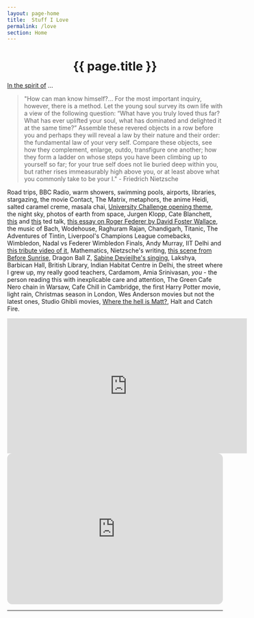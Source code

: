 ```yaml
---
layout: page-home
title:  Stuff I Love
permalink: /love
section: Home
---
```


<CENTER><h1 class="emphnext">{{ page.title }}</h1></CENTER>

[In the spirit of](https://www.youtube.com/watch?v=yBUOhFs7t2s) ...

 > "How can man know himself?... For the most important inquiry, however, there is a method. Let the young soul survey its own life with a view of the following question: “What have you truly loved thus far? What has ever uplifted your soul, what has dominated and delighted it at the same time?” Assemble these revered objects in a row before you and perhaps they will reveal a law by their nature and their order: the fundamental law of your very self. Compare these objects, see how they complement, enlarge, outdo, transfigure one another; how they form a ladder on whose steps you have been climbing up to yourself so far; for your true self does not lie buried deep within you, but rather rises immeasurably high above you, or at least above what you commonly take to be your I."  - Friedrich Nietzsche


Road trips, BBC Radio, warm showers, swimming pools, airports, libraries, stargazing, the movie Contact, The Matrix, metaphors, the anime Heidi, salted caramel creme, masala chai, [University Challenge opening theme](https://www.youtube.com/watch?v=jrbpLRNDjOs&list=PLdIS7dENF-nXEe19T8RwR9FF-b-r1Lp6i&index=28), 
 the night sky, photos of earth from space, Jurgen Klopp, Cate Blanchett, [this](https://www.youtube.com/watch?v=dE1DuBesGYM) and [this](https://www.ted.com/talks/aparna_rao_high_tech_art_with_a_sense_of_humor) ted talk, [this essay on Roger Federer by David Foster Wallace](https://www.nytimes.com/2006/08/20/sports/playmagazine/20federer.html?pagewanted=all), the music of Bach, Wodehouse, Raghuram Rajan, Chandigarh, Titanic, The Adventures of Tintin, Liverpool's Champions League comebacks, Wimbledon, Nadal vs Federer  Wimbledon Finals, Andy Murray,  IIT Delhi and [this tribute video of it](https://www.youtube.com/watch?v=pdcy4fbLwuc&list=PLdIS7dENF-nWYmcIjtKQjCvqthfjse1iw&index=4), Mathematics, Nietzsche's writing, [this scene from Before Sunrise](https://twitter.com/piyushahuja_in/status/1648127284757364739), Dragon Ball Z, [Sabine Devieilhe's singing](https://www.youtube.com/watch?v=1ymk_TYlnf4), Lakshya, Barbican Hall, British Library, Indian Habitat Centre in Delhi,  the street where I grew up, my really good teachers,  Cardamom, Amia Srinivasan, *you* - the person reading this with inexplicable care and attention, The Green Cafe Nero chain in Warsaw, Cafe Chill in Cambridge, the first Harry Potter movie, light rain, Christmas season in London, Wes Anderson movies but not the latest ones, Studio Ghibli movies, [Where the hell is Matt?](https://www.youtube.com/watch?v=zlfKdbWwruY), Halt and Catch Fire.


<iframe width="560" height="315" src="https://www.youtube.com/embed/S7Jw3IDwzro" title="YouTube video player" frameborder="0" allow="accelerometer; autoplay; clipboard-write; encrypted-media; gyroscope; picture-in-picture; web-share" allowfullscreen></iframe>

<iframe style="border-radius:12px" src="https://open.spotify.com/embed/playlist/4j7hpnvq5w8PMpnK0f2MJt?utm_source=generator" width="100%" height="352" frameBorder="0" allowfullscreen="" allow="autoplay; clipboard-write; encrypted-media; fullscreen; picture-in-picture" loading="lazy"></iframe>


---



